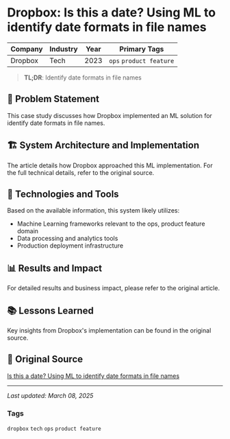# Dropbox: Is this a date? Using ML to identify date formats in file names

| Company | Industry | Year | Primary Tags | 
|---------|----------|------|--------------|
| Dropbox | Tech | 2023 | `ops` `product feature` |

> **TL;DR**: Identify date formats in file names

## 📝 Problem Statement

This case study discusses how Dropbox implemented an ML solution for identify date formats in file names.

## 🏗️ System Architecture and Implementation

The article details how Dropbox approached this ML implementation. For the full technical details, refer to the original source.

## 🔧 Technologies and Tools

Based on the available information, this system likely utilizes:

- Machine Learning frameworks relevant to the ops, product feature domain
- Data processing and analytics tools
- Production deployment infrastructure

## 📊 Results and Impact

For detailed results and business impact, please refer to the original article.

## 📚 Lessons Learned

Key insights from Dropbox's implementation can be found in the original source.

## 🔗 Original Source

[Is this a date? Using ML to identify date formats in file names](https://dropbox.tech/machine-learning/using-ml-to-identify-date-formats-in-file-names)

---

*Last updated: March 08, 2025*

### Tags

`dropbox` `tech` `ops` `product feature`
